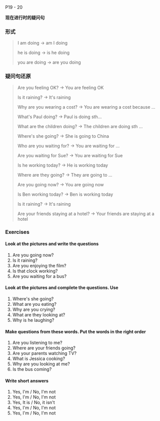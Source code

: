 P19 - 20

**现在进行时的疑问句**

### 形式

> I am doing -> am I doing
>
> he is doing -> is he doing
>
> you are doing -> are you doing

### 疑问句还原

> Are you feeling OK? -> You are feeling OK
>
> Is it raining? -> It's raining
>
> Why are you wearing a cost? ->  You are wearing a cost because ...
>
> What's Paul doing? -> Paul is doing sth...
>
> What are the children doing? -> The children are doing sth ...
>
> Where's she going? -> She is going to China
>
> Who are you waiting for? -> You are waiting for ...
>
> Are you waiting for Sue? -> You are waiting for Sue
>
> Is he working today? -> He is working today
>
> Where are they going? -> They are going to ...
>
> Are you going now?  -> You are going now
>
> Is Ben working today? -> Ben is working today
>
> Is it raining? -> It's raining
>
> Are your friends staying at a hotel? -> Your friends are staying at a hotel

### Exercises

#### Look at the pictures and write the questions

1. Are you going now?
2. Is it raining?
3. Are you enjoying the film?
4. Is that clock working?
5. Are you waiting for a bus?

#### Look at the pictures and complete the questions. Use

1. Where's she going?
2. What are you eating?
3. Why are you crying?
4. What are they looking at?
5. Why is he laughing?

#### Make questions from these words. Put the words in the right order

1. Are you listening to me?
2. Where are your friends going?
3. Are your parents watching TV?
4. What is Jessica cooking?
5. Why are you looking at me?
6. Is the bus coming?

#### Write short answers

1. Yes, I'm / No, I'm not
2. Yes, I'm / No, I'm not
3. Yes, It is / No, it isn't
4. Yes, I'm / No, I'm not
5. Yes, I'm / No, I'm not

